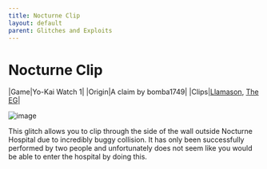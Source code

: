 ```yaml
---
title: Nocturne Clip
layout: default
parent: Glitches and Exploits
---
```


# Nocturne Clip

|Game|Yo-Kai Watch 1|
|Origin|A claim by bomba1749|
|Clips|[Llamason](https://cdn.discordapp.com/attachments/765969669076549645/1052303507119669278/20221213_140453.mp4?ex=687f3b42&is=687de9c2&hm=10376af2f4dc30f27443de81ba04de1a6b1c9b7d030d9eb9d2d8808e79a6f5c9&), [The EG](https://youtu.be/2tYGwg2lIfc)|

![image](https://github.com/YKW-Modding/yo-docs/assets/115092262/318eaa83-ada4-4a39-a9fd-c550da7b5483)

This glitch allows you to clip through the side of the wall outside Nocturne Hospital due to incredibly buggy collision. It has only been successfully performed by two people and unfortunately does not seem like you would be able to enter the hospital by doing this.
